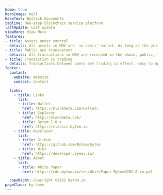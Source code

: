 ```yaml
---
home: true
heroImage: null
heroText: Bystack Documents
tagline: One-step Blockchain service platform
lastUpdate: Last update
viewMore: View More
features:
- title: Assets under control
  details: All assets in MOV are  in users’ wallet. As long as the private key is kept securely, no one can steal your assets.
- title: Public and transparent
  details: All transactions in MOV are recorded on the chain, public, transparent, and immutable.
- title: Transaction is trading
  details: Transactions between users are trading in effect, easy to operate. Trading is ubiquitous and MOV is everywhere.
footer: 
  contact:
    website: Website
    contact: Contact

  links: 
    - title: Links
      list: 
      - title: Wallet
        href: https://blockmeta.com/wallet/
      - title: Explorer
        href: http://blockmeta.com/
      - title: Bytom 1.0 >
        href: https://classic.bytom.io
    - title: Developer
      list: 
      - title: GitHub
        href: https://github.com/Bytom/bytom
      - title: Wiki
        href: https://developer.bymov.io/
    - title: About
      list:
      - title: White Paper
        href: https://cdn.bytom.io/res/WhitePaper-Bytom%202.0-cn.pdf

  copyRight: Copyright ©2022 bytom.io
pageClass: by-home
---
```


<HomeNav />
